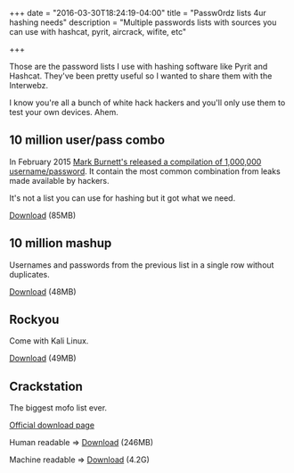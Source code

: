 +++
date = "2016-03-30T18:24:19-04:00"
title = "Passw0rdz lists 4ur hashing needs"
description = "Multiple passwords lists with sources you can use with hashcat, pyrit, aircrack, wifite, etc"

+++

Those are the password lists I use with hashing software like Pyrit and Hashcat. They've been pretty useful so I wanted to share them with the Interwebz.

I know you're all a bunch of white hack hackers and you'll only use them to test your own devices. Ahem.

## 10 million user/pass combo

In February 2015 [Mark Burnett's released a compilation of 1,000,000 username/password](http://arstechnica.com/security/2015/02/fearing-an-fbi-raid-researcher-publishes-10-million-passwordsusernames/). It contain the most common combination from leaks made available by hackers.

It's not a list you can use for hashing but it got what we need.

[Download](https://mega.nz/#!jx8l2YbQ!8HP2Tt-aTiDcstOb4fzs1HJtd6Q8twSl-SVJ60SkN8M) (85MB)

## 10 million mashup

Usernames and passwords from the previous list in a single row without duplicates.

[Download](https://mega.nz/#!O112GIBJ!IDJtVWiK2IEu2I5scrsIH4W83_OFe08eaR3IAtgViq0) (48MB)

## Rockyou

Come with Kali Linux.

[Download](https://mega.nz/#!iwUhhKRJ!fv3mqr_d8YG5ibk6NcGYApk_JfGRmPEwZkEcq67z_ic) (49MB)

## Crackstation

The biggest mofo list ever.

[Official download page](https://crackstation.net/buy-crackstation-wordlist-password-cracking-dictionary.htm)

Human readable =>
[Download](https://mega.nz/#!Wx9mBYjL!Y48dZJMB21kQ_XMn3rm5xpPI4rTNiP3KSig39vtk1oo) (246MB)

Machine readable =>
[Download](https://mega.nz/#!bgMCkLrA!pheEJ932GzNFAalBkl9f0xkfu324mlWS1aoqkuM0j0U) (4.2G)
